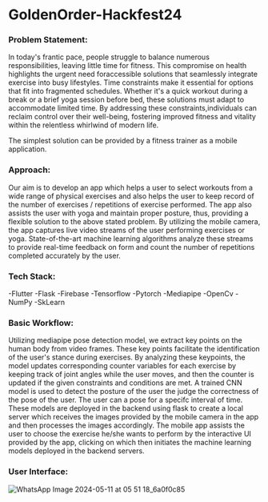 # GoldenOrder-Hackfest24

### Problem Statement:
In today's frantic pace, people struggle to balance numerous responsibilities, leaving little time for fitness. This compromise on health highlights the urgent need foraccessible solutions that seamlessly integrate exercise into busy lifestyles. Time constraints make it essential for options that fit into fragmented schedules. Whether it's a quick workout during a break or a brief yoga session before bed, these solutions must adapt to accommodate limited time. By addressing these constraints,individuals can reclaim control over their well-being, fostering improved fitness and vitality within the relentless whirlwind of modern life.

The simplest solution can be provided by a fitness trainer as a mobile application.

### Approach: 
Our aim is to develop an app which helps a user to select workouts from a wide range of physical exercises and also helps the user to keep record of the number of exercises / repetitions of exercise performed. The app also assists the user with yoga and maintain proper posture, thus, providing a flexible solution to the above stated problem.
By utilizing the mobile camera, the app captures live video streams of the user performing exercises or yoga. State-of-the-art machine learning algorithms analyze these streams to provide real-time feedback on form and count the number of repetitions completed accurately by the user.

### Tech Stack:

-Flutter
-Flask 
-Firebase
-Tensorflow
-Pytorch
-Mediapipe
-OpenCv
-NumPy
-SkLearn

### Basic Workflow:
Utilizing mediapipe pose detection model, we extract key points on the human body from video frames. These key points facilitate the identification of the user's stance during exercises. By analyzing these keypoints, the model updates corresponding counter variables for each exercise by keeping track of joint angles while the user moves, and then the counter is updated if the given constraints and conditions are met.
A trained CNN model is used to detect the posture of the user the judge the correctness of the pose of the user. The user can a pose for a specifc interval of time.
These models are deployed in the backend using flask to create a local server which receives the images provided by the mobile camera in the app and then processes the images accordingly.
The mobile app assists the user to choose the exercise he/she wants to perform by the interactive UI provided by the app, clicking on which then initiates the machine learning models deployed in the backend servers.

### User Interface:
![WhatsApp Image 2024-05-11 at 05 51 18_6a0f0c85](https://github.com/SaurikSaha/GoldenOrder-Hackfest24/assets/138333445/cabc8ba2-14d4-4c9c-bc63-165899d1a590)
